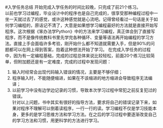 #入学任务总结
开始完成入学任务的时间比较晚，只完成了前21个练习。  
以前也学习过编程，毕业设计中的程序也是自己完成的，很享受那种编程过程中一坐一天就过去了的感觉，或许这种感觉就是心流吧。记得曾经看过一句话是关于如何学习编程的，原话记不清了，大意是如果想学习编程最好的方法就是直接开始写程序。这次根据《笨办法学Python》中的方法来学习编程，真正体会到了直接写程序，而不是像传统教科书里先学完各种循环、变量等语法再开始编程的学习方法。直接上手会面临许多考验，刚开始什么都不知道就需要入手，但是90%的问题都可以在网上得到答案，抱着这种想法开始了学习。
在完成入学任务的过程中，因为有一定编程基础，完成的过程总体来说比较轻松，前面20个练习比较简单，但附加题还是有一定难度，完成的过程中发现问题：  
1. 输入时经常会出现代码输入错误的情况，主要是不够仔细；  
2. 程序输入时，不能随便缩进，如果在不该缩进的地方缩进会导致程序无法编译；  
3. 以前学习中没有边学边记录的习惯，导致本次学习过程中常犯之前反复犯过的错误。  
针对以上问题，书中其实有很好的指导方法，要求将自己的错误记录下来，如果对程序不理解可以倒着读程序，一行一行的读。学习编程不仅是学习技能本身，更多的是学习思维方法和学习方法。在之后的学习过程中要逐渐改变自己的学习方法和习惯，用更科学的方法进行学习。